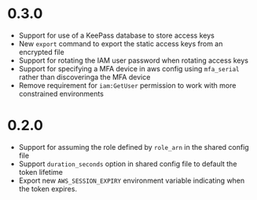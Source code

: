 0.3.0
=====

* Support for use of a KeePass database to store access keys
* New `export` command to export the static access keys from an encrypted file
* Support for rotating the IAM user password when rotating access keys
* Support for specifying a MFA device in aws config using `mfa_serial` rather than discoveringa the MFA device
* Remove requirement for `iam:GetUser` permission to work with more constrained environments

0.2.0
=====

* Support for assuming the role defined by `role_arn` in the shared config file
* Support `duration_seconds` option in shared config file to default the token lifetime
* Export new `AWS_SESSION_EXPIRY` environment variable indicating when the token expires.

